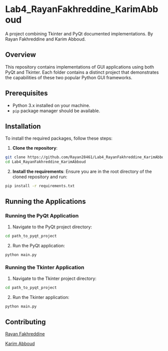 # Lab4_RayanFakhreddine_KarimAbboud
A project combining Tkinter and PyQt documented implementations. By Rayan Fakhreddine and Karim Abboud.

## Overview
This repository contains implementations of GUI applications using both PyQt and Tkinter. Each folder contains a distinct project that demonstrates the capabilities of these two popular Python GUI frameworks.

## Prerequisites
- Python 3.x installed on your machine.
- `pip` package manager should be available.

## Installation

To install the required packages, follow these steps:

1. **Clone the repository**:
```bash
git clone https://github.com/Rayan28461/Lab4_RayanFakhreddine_KarimAbboud.git
cd Lab4_RayanFakhreddine_KarimAbboud
```

2. **Install the requirements**: 
	Ensure you are in the root directory of the cloned repository and run:
	
```bash
pip install -r requirements.txt
```

## Running the Applications

### Running the PyQt Application

1. Navigate to the PyQt project directory:
```bash
cd path_to_pyqt_project
```

2. Run the PyQt application:
```bash
python main.py
```

### Running the Tkinter Application

1. Navigate to the Tkinter project directory:
```bash
cd path_to_pyqt_project
```

2. Run the Tkinter application:
```bash
python main.py
```


## Contributing

[Rayan Fakhreddine](https://github.com/Rayan28461)

[Karim Abboud](https://github.com/Kaa75)

